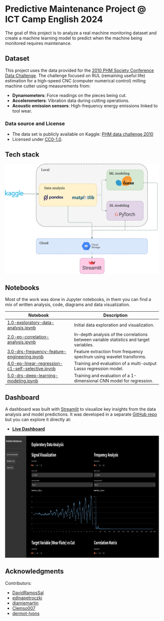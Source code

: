 # Predictive Maintenance Project @ ICT Camp English 2024

The goal of this project is to analyze a real machine monitoring dataset and create a machine learning model to predict when the machine being monitored requires maintenance.

## Dataset

This project uses the data provided for the [2010 PHM Society Conference Data Challenge](https://phmsociety.org/phm_competition/2010-phm-society-conference-data-challenge/). The challenge focused on RUL (remaining useful life) estimation for a high-speed CNC (computer numerical control) milling machine cutter using measurements from:

- **Dynamometers**: Force readings on the pieces being cut.
- **Accelerometers**: Vibration data during cutting operations.
- **Acoustic emission sensors**: High-frequency energy emissions linked to tool wear.

### Data source and License

- The data set is publicly available on Kaggle: [PHM data challenge 2010](https://www.kaggle.com/datasets/rabahba/phm-data-challenge-2010?resource=download)
- Licensed under [CC0-1.0](https://creativecommons.org/publicdomain/zero/1.0/deed.en).

## Tech stack

<p align="center">
  <img src="reports/figures/tech_pipeline.drawio.png?" width="550" title="tech stack">
</p>

## Notebooks

Most of the work was done in Jupyter notebooks, in them you can find a mix of written analysis, code, diagrams and data visualization.

| Notebook                                                                                                       | Description                                                                             |
| -------------------------------------------------------------------------------------------------------------- | --------------------------------------------------------------------------------------- |
| [1.0-exploratory-data-analysis.ipynb](notebooks/1.0-exploratory-data-analysis.ipynb)                           | Initial data exploration and visualization.                                             |
| [2.0-ep-correlation-analysis.ipynb](notebooks/2.0-ep-correlation-analysis.ipynb)                               | In-depth analysis of the correlations between variable statistics and target variables. |
| [3.0-drs-frequency-feature-engineering.ipynb](notebooks/3.0-drs-frequency-feature-engineering.ipynb)           | Feature extraction from frequency spectrum using wavelet transforms.                    |
| [4.0-ep-linear-regression-c1-self-selective.ipynb](notebooks/4.0-ep-linear-regression-c1-self-selective.ipynb) | Training and evaluation of a multi-output Lasso regression model.                       |
| [5.0-drs-deep-learning-modeling.ipynb](notebooks/5.0-drs-deep-learning-modeling.ipynb)                         | Training and evaluation of a 1-dimensional CNN model for regression.                    |

## Dashboard

A dashboard was built with [Streamlit](https://streamlit.io/) to visualize key insights from the data analysis and model predictions. It was developed in a separate [GitHub repo](https://github.com/DavidRamosSal/ICTStreamlit) but you can explore it directly at:

- **[Live Dashboard](https://ict-camp-predictive-maintenance.streamlit.app/)**

<p align="center">
    <img src="reports/figures/dashboard_screenshot.png" height="400">
</p>

## Acknowledgments

Contributors:

- [DavidRamosSal](https://github.com/DavidRamosSal)
- [edinapetroczki](https://github.com/edinapetroczki)
- [djamiemartin](https://github.com/djamiemartin)
- [Clemso007](https://github.com/Clemso007)
- [dermot-lyons](https://github.com/dermot-lyons)
